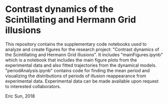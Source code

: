 # Contrast dynamics of the Scintillating and Hermann Grid illusions

This repository contains the supplementary code notebooks used to analyze and create figures for the research project: "Contrast dynamics of the Scintillating and Hermann Grid illusions". It includes "mainFigures.ipynb" which is a notebook that includes the main figure plots from the experimental data and also fitted trajectories from the dynamical models. "periodAnalysis.ipynb" contains code for finding the mean period and visualizing the distributions of periods of illusion reappearance from experimental data. Experimental data can be made available upon request to interested collaborators.

Eric Sun, 2018
